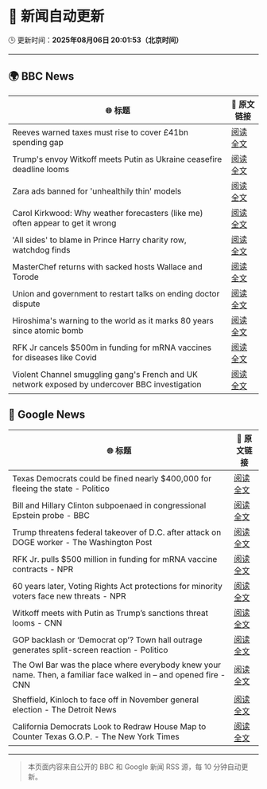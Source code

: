 # 🧠 新闻自动更新

🕒 更新时间：**2025年08月06日 20:01:53（北京时间）**

---

## 🌍 BBC News

| 🌐 标题 | 🔗 原文链接 |
|--------|-------------|
| Reeves warned taxes must rise to cover £41bn spending gap | [阅读全文](https://www.bbc.com/news/articles/cn85vyd1epzo?at_medium=RSS&at_campaign=rss) |
| Trump's envoy Witkoff meets Putin as Ukraine ceasefire deadline looms | [阅读全文](https://www.bbc.com/news/articles/cr5rdl1y8ndo?at_medium=RSS&at_campaign=rss) |
| Zara ads banned for 'unhealthily thin' models | [阅读全文](https://www.bbc.com/news/articles/cp941z3nnnxo?at_medium=RSS&at_campaign=rss) |
| Carol Kirkwood: Why weather forecasters (like me) often appear to get it wrong | [阅读全文](https://www.bbc.com/news/articles/cwy1epz58pyo?at_medium=RSS&at_campaign=rss) |
| 'All sides' to blame in Prince Harry charity row, watchdog finds | [阅读全文](https://www.bbc.com/news/articles/c741n548dkko?at_medium=RSS&at_campaign=rss) |
| MasterChef returns with sacked hosts Wallace and Torode | [阅读全文](https://www.bbc.com/news/articles/cn92vw9gl74o?at_medium=RSS&at_campaign=rss) |
| Union and government to restart talks on ending doctor dispute | [阅读全文](https://www.bbc.com/news/articles/c8jp9n928wko?at_medium=RSS&at_campaign=rss) |
| Hiroshima's warning to the world as it marks 80 years since atomic bomb | [阅读全文](https://www.bbc.com/news/articles/cm2v58qrjq0o?at_medium=RSS&at_campaign=rss) |
| RFK Jr cancels $500m in funding for mRNA vaccines for diseases like Covid | [阅读全文](https://www.bbc.com/news/articles/c74dzdddvmjo?at_medium=RSS&at_campaign=rss) |
| Violent Channel smuggling gang's French and UK network exposed by undercover BBC investigation | [阅读全文](https://www.bbc.com/news/articles/cly48nmmzdro?at_medium=RSS&at_campaign=rss) |

## 📰 Google News

| 🌐 标题 | 🔗 原文链接 |
|--------|-------------|
| Texas Democrats could be fined nearly $400,000 for fleeing the state - Politico | [阅读全文](https://news.google.com/rss/articles/CBMihgFBVV95cUxNQUpPdVRCVUR4bDlwY3ctdWhONzRnUFlsd0xSVlhJZEVjalJGNERXam85VjlxZzFYaU93eE1kbDFUM0diZkYxQUpFUlIxN1p0dWprNnctZGdWSE1yZWo0Nm91TTlob045QmlFZVV5eEQzRm9SMk5nRzNxenZ6cDhrTnRmWTNCUQ?oc=5) |
| Bill and Hillary Clinton subpoenaed in congressional Epstein probe - BBC | [阅读全文](https://news.google.com/rss/articles/CBMiWkFVX3lxTE5zdFlvakFXY1JWd2sxbDZ1M2VESXVrRkppNXpiNUJVYmtvRkhVQzZWNjlHN0dITXdsdnZ6NW9ZYmpFMzFFRnpQcE5fX2VBQ19zM28yT3llY0MwQdIBX0FVX3lxTE93eTc3VzZ6Slp5N0IySlNrSDByMW9oLXpjaEI3Nm1IbEtVTkhPcEE4OXVBSjJRTGo1R1hRcU0td1BRSG95N0MyWl90UkdPYjQwd2ZuaDRXRm9hS0FjZXdN?oc=5) |
| Trump threatens federal takeover of D.C. after attack on DOGE worker - The Washington Post | [阅读全文](https://news.google.com/rss/articles/CBMikwFBVV95cUxONG9VY2tuUlFlSGpoNEt3Z1hIQ01aR1ZodjRIc0VZeURWLWFMLWNqcE1faUdDMEdBR2pBODcyTWYyT2VQTW50N0VWRXlTX2Z1MVFicTNXeTMzUnNmQ0xNUFFGYzkwNGUzak10TVotN0dtYU5KUVlGNUdEd1ZxS2tOOWEtOUhKbldYQnVTSXpjN0c4bHM?oc=5) |
| RFK Jr. pulls $500 million in funding for mRNA vaccine contracts - NPR | [阅读全文](https://news.google.com/rss/articles/CBMijAFBVV95cUxNbXl0N21oMW5KbDV0TnV6cGx2UERhRXpsTGh4dHNIdXppeXR0YkFsRVoxZHlZd1pOMzVuWXBYcnM5OFNHRVYwLVhDTXcxcnVVQWhYUjVaQlhSTzhMc3VlTkNLdm9JREpXWlRKRVVqVlc5VkdhTWlUYkVqUFl1WDM5dGhDOC1JMjB1TW9xNQ?oc=5) |
| 60 years later, Voting Rights Act protections for minority voters face new threats - NPR | [阅读全文](https://news.google.com/rss/articles/CBMijgFBVV95cUxOSlo3cFRfWTVLYWJyNlBxRHF2RjBvM20yRE5XRTVTMEFRUlhiUmlGY1Y3UnR4RVBoTG9vMmMzWVRKM280eXh6My1naERVSmNjcFFqNG1uQ2pmUVJWVFpQdkxDRjM5SEplSnlNczRRYWM5OHE4WkZNY2JoakZDRGxhWUNnQWtmZEJLTENhV0VB?oc=5) |
| Witkoff meets with Putin as Trump’s sanctions threat looms - CNN | [阅读全文](https://news.google.com/rss/articles/CBMigwFBVV95cUxPLXo1N3Y4WTBaUXlXcGpDSTJRbG5jS3hEdjIwdEY2ZnFCbkIxd1p3RDd2amdTbi0wYklvN0RlVDExRmF1RGR0Mmh0b2Rsd05wMG5XdlBMNDNvS19SYnlNc3JkYV9LTnhMWkFKSUJtT1lmRXN6VS1Gay1SQUc2ZThOLWExc9IBiAFBVV95cUxNX1pWWVA1RlNfN01ITUN2YlRwRWd3c2JicmUyaDhVTTRhcDl0el9qWUZ2eTdWell6Nml0elBwemFGS0Vzc0ZfcUdvQktvQXlUWElKTTRjZk1FR1kzVmQ5RkZYWGZ4c05reDFQeExYOVFhdVdMNFBfS2llTGt4THNiUEZhcTUzV2t4?oc=5) |
| GOP backlash or ‘Democrat op’? Town hall outrage generates split-screen reaction - Politico | [阅读全文](https://news.google.com/rss/articles/CBMihgFBVV95cUxNSmhjUG9qOHFFOGdtNXdmNFdpLUtzSVU3bmx5UTFUVC05SHZwbTdSSW93UzVtYzA5RTl2My1kWUZMelIwdEo1UmhtdUx3OXZJdV9obnRyMEdhdnV1RDF2MDVjSXY5QjlxTE9TTmNscXMtMGFlSE9QbEdlb2tjZm1OUVEtRGFwQQ?oc=5) |
| The Owl Bar was the place where everybody knew your name. Then, a familiar face walked in – and opened fire - CNN | [阅读全文](https://news.google.com/rss/articles/CBMifEFVX3lxTE9PWEJnZlg2Rl9ELWZhdHJITXlERGZqeHppTi00TWdVdVZSUXRlZ1NnaUxMSGs1RGRkdmppQVZLOGY2Mnl3WWNrZWtNcmdmOE03N3l6NHlfTDRJcGxkbmY4blY0VXhkVjMwQUdjVTlDekFxS1VWUlhzajNDd3rSAYIBQVVfeXFMTVhBdTludlRfRnVpSDRaeDdZX0lmSndCOURkM2xQeEhSRGl6VUVLNUhNeWIzMEhBZWR3SkZhVWw2dmVlODNoVTQyRE1BX3pNb2RINnVzUktyZ05mdGUybndJbjBsN0FhY3YzNlVXYnVNMENraVVldmUxLU1DOHRGVXZOUQ?oc=5) |
| Sheffield, Kinloch to face off in November general election - The Detroit News | [阅读全文](https://news.google.com/rss/articles/CBMivAFBVV95cUxOUjZRMnFXcjFWanVKLW12QzZYY3M3WTFlOTdhV1h4TXRhWFJBZV8xem8xaTJJY08xUmU3bUZvVzBDZ0RBRUtWOHd1VHdSbk5jLWxjRzVJbURCcXNGMDJMVWVpT0t2bk8tUnFUY082VUY0Y2VWamVxaU4yVGMyeEdDZU5fYkRzRXVmd3luVmZVRFZNV1hQRy0ybU1zdUczOWszNVh5eDZFaXJneFFsYjNhOTNYWlM0VURUd1RCag?oc=5) |
| California Democrats Look to Redraw House Map to Counter Texas G.O.P. - The New York Times | [阅读全文](https://news.google.com/rss/articles/CBMikAFBVV95cUxNTS1obl9KWVBTanlEck1LOVhJZTcxaUx5cjd0MEtOQlNXZ1IwX18tZ0hkTHl0UHhNaHliWnFodk1HWW9FSS1BRkhlMi04YnRWY3FwV2F3UjhBdE1CcGFOS01xSzdLSnJsbW5QMjhKdFpId2EtLVJwdG05eXczdENFOUQ3OV9meG5Oc1k3dUFKSXo?oc=5) |

---
> 本页面内容来自公开的 BBC 和 Google 新闻 RSS 源，每 10 分钟自动更新。